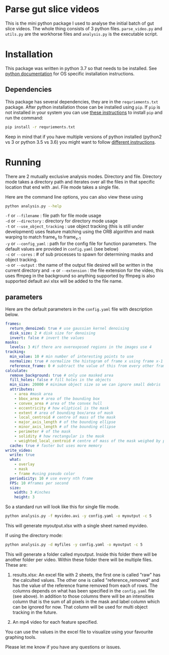 # Parse gut slice videos

This is the mini python package I used to analyse the initial batch of gut slice videos. The whole thing consists of 3 
python files. `parse_video.py` and `utils.py` are the workhorse files and `analysis.py` is the executable script.

# Installation

This package was written in python 3.7 so that needs to be installed. See [python documentation](https://www.python.org/) 
for OS specific installation instructions. 

## Dependencies

This package has several dependencies, they are in the `requriements.txt` package. After python installation those can be 
installed using `pip`. If `pip` is not installed in your system you can use [these instructions](https://pip.pypa.io/en/stable/installing/) 
to install `pip` and run the command: 

```bash
pip install -r requriements.txt
```

Keep in mind that if you have multiple versions of python installed (python2 vs 3 or python 3.5 vs 3.6) you might want to 
follow [different instructions](https://stackoverflow.com/questions/2812520/dealing-with-multiple-python-versions-and-pip).

# Running

There are 2 mutually exclusive analysis modes. Directory and file. Directory mode takes a directory path and iterates over
all the files in that specific location that end with .avi. File mode takes a single file. 

Here are the command line options, you can also view these using 

```bash
python analysis.py --help
```


`-f` or `--filename` : file path for file mode usage  
`-d` or `--directory` : directory for directory mode usage  
`-t` or `--use_object_tracking` : use object tracking (this is still under development) uses feature matching using the ORB algorithm and mask warping to match frame<sub>x</sub> to frame<sub>x-1</sub>  
`-y` or `--config_yaml` : path for the config file for function parameters. The default values are provided in `config.yaml`
(see below)  
`-c` or `--cores` : # of sub processes to spawn for determining masks and object tracking.  
`-o` or `--output` : the name of the output file desired will be written in the current directory and 
`-e` or `--extension` : the file extension for the video, this uses ffmpeg in the background so anything supported by ffmpeg is also supported default avi
xlsx will be added to the file name.  

## parameters

Here are the default parameters in the `config.yaml` file with description below. 

```yaml
frames:
  return_denoized: true # use gaussian kernel denoising 
  disk_size: 2 # disk size for denoising
  invert: false # invert the values
masks:
  levels: 3 #if there are overexposed regions in the images use 4
tracking:
  min_value: 10 # min number of interesting points to use
  normalize: true # normalize the histogram of frame x using frame x-1
  reference_frame: 0 # subtract the value of this from every other frame
calculate:
  remove_background: true # only use masked area
  fill_holes: false # fill holes in the objects
  min_size: 20000 # minimum object size so we can ignore small debris
  attributes:
    - area #mask area
    - bbox_area # area of the bounding box
    - convex_area # area of the convex hull
    - eccentricity # how eliptical is the mask
    - extent # area of bounding box/area of mask
    - local_centroid # centre of mass of the mask
    - major_axis_length # of the bounding ellipse
    - minor_axis_length # of the bounding ellipse
    - perimeter # of the mask
    - solidity # how rectangular is the mask
    - weighted_local_centroid # centre of mass of the mask weighed by pixel intensity 
  cache: true # faster but uses more memory
write_video:
  write: true
  what:
    - overlay
    - mask
    - frame #using pseudo color
  periodicity: 10 # use every nth frame 
  FPS: 10 #frames per second
  size:
    width: 3 #inches
    height: 3
``` 

So a standard run will look like this for single file mode. 

```bash
python analysis.py -f myvideo.avi -y config.yaml -o myoutput -c 5 
```

This will generate myoutput.xlsx with a single sheet named myvideo. 

If using the directory mode:

```bash
python analysis.py -d myfiles -y config.yaml -o myoutput -c 5
```

This will generate a folder called myoutput. Inside this folder there will be another folder per video. Within these 
folder there will be multiple files. These are:

1. results.xlsx: An excel file with 2 sheets, the first one is called "raw" has the calculted values. The other one is 
called "reference_removed" and has the value of the reference frame removed from each of rows. The columns depends on 
what has been specified in the `config.yaml` file (see above). In addition to those columns there will be an intensities 
column that is the sum of all pixels in the mask and label column which can be ignored for now. That column will be used 
for multi object tracking in the future.

2. An mp4 video for each feature specified. 

You can use the values in the excel file to visualize using your favourite graphing tools. 

Please let me know if you have any questions or issues. 

